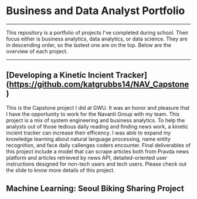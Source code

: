 # Business and Data Analyst Portfolio
---
This repository is a portfolio of projects I've completed during school. Their focus either is business analytics, data analytics, or data science. They are in descending order, so the lastest one are on the top. Below are the overview of each project.

---
## [Developing a Kinetic Incient Tracker] (https://github.com/katgrubbs14/NAV_Capstone)
This is the Capstone project I did at GWU. It was an honor and pleasure that I have the opportunity to work for the Navanti Group with my team. This project is a mix of system engineering and business analytics. To help the analysts out of those tedious daily reading and finding news work, a kinetic incient tracker can increase their efficency. I was able to expand my knowledge learning about natural language processing, name entity recognition, and face daily callenges coders encounter. Final deliverables of this project include a model that can scrape articles both from Pravda news platform and articles retrieved by news API, detailed-oriented user instructions designed for non-tech users and tech users. Please check out the slide to know more details of this project.

## Machine Learning: Seoul Biking Sharing Project
